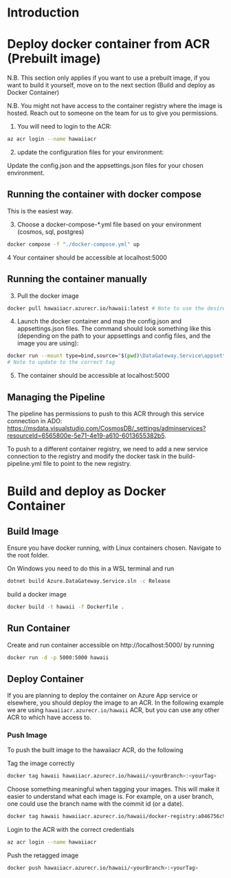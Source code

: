 # Introduction

# Deploy docker container from ACR (Prebuilt image)
N.B. This section only applies if you want to use a prebuilt image, if you want to build it yourself, move on to the next section (Build and deploy as Docker Container)

N.B. You might not have access to the container registry where the image is hosted. Reach out to someone on the team for us to give you permissions.

1. You will need to login to the ACR:

```bash
az acr login --name hawaiiacr
```

2. update the configuration files for your environment:

Update the config.json and the appsettings.json files for your chosen environment.

## Running the container with docker compose
This is the easiest way.

3. Choose a docker-compose-*.yml file based on your environment (cosmos, sql, postgres)


```bash
docker compose -f "./docker-compose.yml" up
```

4 Your container should be accessible at localhost:5000

## Running the container manually

3. Pull the docker image

```bash
docker pull hawaiiacr.azurecr.io/hawaii:latest # Note to use the desired tag here.
```

4. Launch the docker container and map the config.json and appsettings.json files. The command should look something like this (depending on the path to your appsettings and config files, and the image you are using):

```bash
docker run --mount type=bind,source="$(pwd)\DataGateway.Service\appsettings.json",target="/App/appsettings.json" --mount type=bind,source="$(pwd)\DataGateway.Service\config.json",target="/App/config.json" -d -p 5000:5000 hawaiiacr.azurecr.io/hawaii:latest
# Note to update to the correct tag
```

5. The container should be accessible at localhost:5000

## Managing the Pipeline
The pipeline has permissions to push to this ACR through this service connection in ADO: https://msdata.visualstudio.com/CosmosDB/_settings/adminservices?resourceId=6565800e-5e71-4e19-a610-6013655382b5.

To push to a different container registry, we need to add a new service connection to the registry and modify the docker task in the build-pipeline.yml file to point to the new registry.

# Build and deploy as Docker Container

## Build Image

Ensure you have docker running, with Linux containers chosen.
Navigate to the root folder.

On Windows you need to do this in a WSL terminal and run

```bash
dotnet build Azure.DataGateway.Service.sln -c Release
```

build a docker image

```bash
docker build -t hawaii -f Dockerfile .
```

## Run Container

Create and run container accessible on http://localhost:5000/ by running

```bash
docker run -d -p 5000:5000 hawaii
```

## Deploy Container

If you are planning to deploy the container on Azure App service or elsewhere, you should deploy the image to an ACR.
In the following example we are using `hawaiiacr.azurecr.io/hawaii` ACR, but you can use any other ACR to which have access to.

### Push Image

To push the built image to the hawaiiacr ACR, do the following

Tag the image correctly

```bash
docker tag hawaii hawaiiacr.azurecr.io/hawaii/<yourBranch>:<yourTag>
```

Choose something meaningful when tagging your images. This will make it easier to understand what each image is.
For example, on a user branch, one could use the branch name with the commit id (or a date).

```bash
docker tag hawaii hawaiiacr.azurecr.io/hawaii/docker-registry:a046756c97d49347d0fc8584ecc5050029ed5840
```

Login to the ACR with the correct credentials

```bash
az acr login --name hawaiiacr
```

Push the retagged image

```bash
docker push hawaiiacr.azurecr.io/hawaii/<yourBranch>:<yourTag>
```
